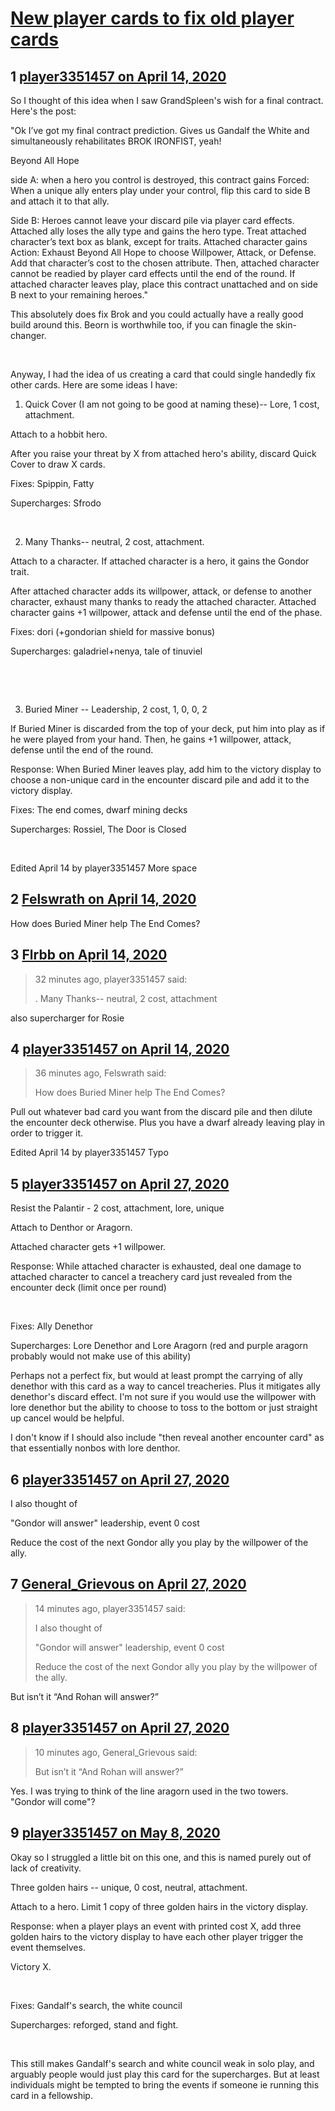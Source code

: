 # [New player cards to fix old player cards](https://community.fantasyflightgames.com/topic/307688-new-player-cards-to-fix-old-player-cards/)

## 1 [player3351457 on April 14, 2020](https://community.fantasyflightgames.com/topic/307688-new-player-cards-to-fix-old-player-cards/?do=findComment&comment=3927342)

So I thought of this idea when I saw GrandSpleen's wish for a final contract. Here's the post:

"Ok I’ve got my final contract prediction. Gives us Gandalf the White and simultaneously rehabilitates BROK IRONFIST, yeah!  

Beyond All Hope

side A: when a hero you control is destroyed, this contract gains Forced: When a unique ally enters play under your control, flip this card to side B and attach it to that ally.

Side B: Heroes cannot leave your discard pile via player card effects. Attached ally loses the ally type and gains the hero type. Treat attached character’s text box as blank, except for traits. Attached character gains Action: Exhaust Beyond All Hope to choose Willpower, Attack, or Defense. Add that character’s cost to the chosen attribute. Then, attached character cannot be readied by player card effects until the end of the round. If attached character leaves play, place this contract unattached and on side B next to your remaining heroes."

This absolutely does fix Brok and you could actually have a really good build around this. Beorn is worthwhile too, if you can finagle the skin-changer.

 

Anyway, I had the idea of us creating a card that could single handedly fix other cards. Here are some ideas I have:

1. Quick Cover (I am not going to be good at naming these)-- Lore, 1 cost, attachment.

Attach to a hobbit hero.

After you raise your threat by X from attached hero's ability, discard Quick Cover to draw X cards.

Fixes: Spippin, Fatty

Supercharges: Sfrodo

 

2. Many Thanks-- neutral, 2 cost, attachment.

Attach to a character. If attached character is a hero, it gains the Gondor trait.

After attached character adds its willpower, attack, or defense to another character, exhaust many thanks to ready the attached character. Attached character gains +1 willpower, attack and defense until the end of the phase.

Fixes: dori (+gondorian shield for massive bonus)

Supercharges: galadriel+nenya, tale of tinuviel

 

 

3. Buried Miner -- Leadership, 2 cost, 1, 0, 0, 2

If Buried Miner is discarded from the top of your deck, put him into play as if he were played from your hand. Then, he gains +1 willpower, attack, defense until the end of the round.

Response: When Buried Miner leaves play, add him to the victory display to choose a non-unique card in the encounter discard pile and add it to the victory display.

Fixes: The end comes, dwarf mining decks

Supercharges: Rossiel, The Door is Closed

 

Edited April 14 by player3351457
More space

## 2 [Felswrath on April 14, 2020](https://community.fantasyflightgames.com/topic/307688-new-player-cards-to-fix-old-player-cards/?do=findComment&comment=3927351)

How does Buried Miner help The End Comes?

## 3 [Flrbb on April 14, 2020](https://community.fantasyflightgames.com/topic/307688-new-player-cards-to-fix-old-player-cards/?do=findComment&comment=3927353)

> 32 minutes ago, player3351457 said:
> 
> . Many Thanks-- neutral, 2 cost, attachment

also supercharger for Rosie

## 4 [player3351457 on April 14, 2020](https://community.fantasyflightgames.com/topic/307688-new-player-cards-to-fix-old-player-cards/?do=findComment&comment=3927367)

> 36 minutes ago, Felswrath said:
> 
> How does Buried Miner help The End Comes?

Pull out whatever bad card you want from the discard pile and then dilute the encounter deck otherwise. Plus you have a dwarf already leaving play in order to trigger it.

Edited April 14 by player3351457
Typo

## 5 [player3351457 on April 27, 2020](https://community.fantasyflightgames.com/topic/307688-new-player-cards-to-fix-old-player-cards/?do=findComment&comment=3931606)

Resist the Palantir - 2 cost, attachment, lore, unique

Attach to Denthor or Aragorn.

Attached character gets +1 willpower.

Response: While attached character is exhausted, deal one damage to attached character to cancel a treachery card just revealed from the encounter deck (limit once per round)

 

Fixes: Ally Denethor

Supercharges: Lore Denethor and Lore Aragorn (red and purple aragorn probably would not make use of this ability)

Perhaps not a perfect fix, but would at least prompt the carrying of ally denethor with this card as a way to cancel treacheries. Plus it mitigates ally denethor's discard effect. I'm not sure if you would use the willpower with lore denethor but the ability to choose to toss to the bottom or just straight up cancel would be helpful.

I don't know if I should also include "then reveal another encounter card" as that essentially nonbos with lore denthor.

## 6 [player3351457 on April 27, 2020](https://community.fantasyflightgames.com/topic/307688-new-player-cards-to-fix-old-player-cards/?do=findComment&comment=3931607)

I also thought of

"Gondor will answer" leadership, event 0 cost

Reduce the cost of the next Gondor ally you play by the willpower of the ally.

## 7 [General_Grievous on April 27, 2020](https://community.fantasyflightgames.com/topic/307688-new-player-cards-to-fix-old-player-cards/?do=findComment&comment=3931612)

> 14 minutes ago, player3351457 said:
> 
> I also thought of
> 
> "Gondor will answer" leadership, event 0 cost
> 
> Reduce the cost of the next Gondor ally you play by the willpower of the ally.

But isn’t it “And Rohan will answer?”

## 8 [player3351457 on April 27, 2020](https://community.fantasyflightgames.com/topic/307688-new-player-cards-to-fix-old-player-cards/?do=findComment&comment=3931614)

> 10 minutes ago, General_Grievous said:
> 
> But isn’t it “And Rohan will answer?”

Yes. I was trying to think of the line aragorn used in the two towers. "Gondor will come"?

## 9 [player3351457 on May 8, 2020](https://community.fantasyflightgames.com/topic/307688-new-player-cards-to-fix-old-player-cards/?do=findComment&comment=3936237)

Okay so I struggled a little bit on this one, and this is named purely out of lack of creativity. 

Three golden hairs -- unique, 0 cost, neutral, attachment.

Attach to a hero. Limit 1 copy of three golden hairs in the victory display.

Response: when a player plays an event with printed cost X, add three golden hairs to the victory display to have each other player trigger the event themselves.

Victory X.

 

Fixes: Gandalf's search, the white council

Supercharges: reforged, stand and fight.

 

This still makes Gandalf's search and white council weak in solo play, and arguably people would just play this card for the supercharges. But at least individuals might be tempted to bring the events if someone ie running this card in a fellowship. 

